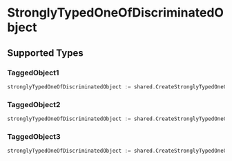 # StronglyTypedOneOfDiscriminatedObject


## Supported Types

### TaggedObject1

```go
stronglyTypedOneOfDiscriminatedObject := shared.CreateStronglyTypedOneOfDiscriminatedObjectTag1(shared.TaggedObject1{/* values here */})
```

### TaggedObject2

```go
stronglyTypedOneOfDiscriminatedObject := shared.CreateStronglyTypedOneOfDiscriminatedObjectTag2(shared.TaggedObject2{/* values here */})
```

### TaggedObject3

```go
stronglyTypedOneOfDiscriminatedObject := shared.CreateStronglyTypedOneOfDiscriminatedObjectTag3(shared.TaggedObject3{/* values here */})
```

